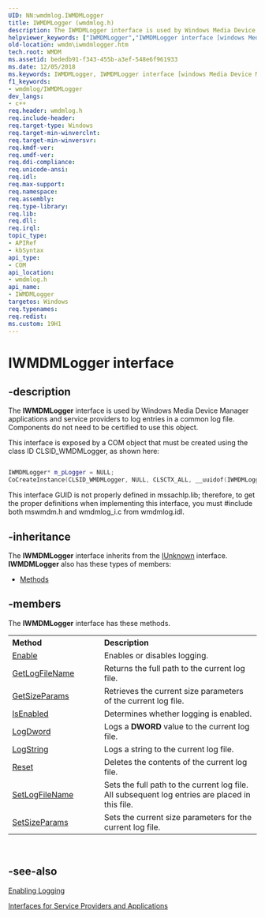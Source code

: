 ```yaml
---
UID: NN:wmdmlog.IWMDMLogger
title: IWMDMLogger (wmdmlog.h)
description: The IWMDMLogger interface is used by Windows Media Device Manager applications and service providers to log entries in a common log file.
helpviewer_keywords: ["IWMDMLogger","IWMDMLogger interface [windows Media Device Manager]","IWMDMLogger interface [windows Media Device Manager]","described","IWMDMLoggerInterface","wmdm.iwmdmlogger","wmdmlog/IWMDMLogger"]
old-location: wmdm\iwmdmlogger.htm
tech.root: WMDM
ms.assetid: bededb91-f343-455b-a3ef-548e6f961933
ms.date: 12/05/2018
ms.keywords: IWMDMLogger, IWMDMLogger interface [windows Media Device Manager], IWMDMLogger interface [windows Media Device Manager],described, IWMDMLoggerInterface, wmdm.iwmdmlogger, wmdmlog/IWMDMLogger
f1_keywords:
- wmdmlog/IWMDMLogger
dev_langs:
- c++
req.header: wmdmlog.h
req.include-header: 
req.target-type: Windows
req.target-min-winverclnt: 
req.target-min-winversvr: 
req.kmdf-ver: 
req.umdf-ver: 
req.ddi-compliance: 
req.unicode-ansi: 
req.idl: 
req.max-support: 
req.namespace: 
req.assembly: 
req.type-library: 
req.lib: 
req.dll: 
req.irql: 
topic_type:
- APIRef
- kbSyntax
api_type:
- COM
api_location:
- wmdmlog.h
api_name:
- IWMDMLogger
targetos: Windows
req.typenames: 
req.redist: 
ms.custom: 19H1
---
```


# IWMDMLogger interface


## -description



The <b>IWMDMLogger</b> interface is used by Windows Media Device Manager applications and service providers to log entries in a common log file. Components do not need to be certified to use this object.

This interface is exposed by a COM object that must be created using the class ID CLSID_WMDMLogger, as shown here:


```cpp

IWMDMLogger* m_pLogger = NULL;
CoCreateInstance(CLSID_WMDMLogger, NULL, CLSCTX_ALL, __uuidof(IWMDMLogger), (void**)&m_pLogger);

```


This interface GUID is not properly defined in mssachlp.lib; therefore, to get the proper definitions when implementing this interface, you must #include both mswmdm.h and wmdmlog_i.c from wmdmlog.idl.




## -inheritance

The <b xmlns:loc="http://microsoft.com/wdcml/l10n">IWMDMLogger</b> interface inherits from the <a href="https://docs.microsoft.com/windows/desktop/api/unknwn/nn-unknwn-iunknown">IUnknown</a> interface. <b>IWMDMLogger</b> also has these types of members:
<ul>
<li><a href="https://docs.microsoft.com/">Methods</a></li>
</ul>

## -members

The <b>IWMDMLogger</b> interface has these methods.
<table class="members" id="memberListMethods">
<tr>
<th align="left" width="37%">Method</th>
<th align="left" width="63%">Description</th>
</tr>
<tr data="declared;">
<td align="left" width="37%">
<a href="https://docs.microsoft.com/windows/desktop/api/wmdmlog/nf-wmdmlog-iwmdmlogger-enable">Enable</a>
</td>
<td align="left" width="63%">
Enables or disables logging.

</td>
</tr>
<tr data="declared;">
<td align="left" width="37%">
<a href="https://docs.microsoft.com/windows/desktop/api/wmdmlog/nf-wmdmlog-iwmdmlogger-getlogfilename">GetLogFileName</a>
</td>
<td align="left" width="63%">
Returns the full path to the current log file.

</td>
</tr>
<tr data="declared;">
<td align="left" width="37%">
<a href="https://docs.microsoft.com/windows/desktop/api/wmdmlog/nf-wmdmlog-iwmdmlogger-getsizeparams">GetSizeParams</a>
</td>
<td align="left" width="63%">
Retrieves the current size parameters of the current log file.

</td>
</tr>
<tr data="declared;">
<td align="left" width="37%">
<a href="https://docs.microsoft.com/windows/desktop/api/wmdmlog/nf-wmdmlog-iwmdmlogger-isenabled">IsEnabled</a>
</td>
<td align="left" width="63%">
Determines whether logging is enabled.

</td>
</tr>
<tr data="declared;">
<td align="left" width="37%">
<a href="https://docs.microsoft.com/windows/desktop/api/wmdmlog/nf-wmdmlog-iwmdmlogger-logdword">LogDword</a>
</td>
<td align="left" width="63%">
Logs a <b>DWORD</b> value to the current log file.

</td>
</tr>
<tr data="declared;">
<td align="left" width="37%">
<a href="https://docs.microsoft.com/windows/desktop/api/wmdmlog/nf-wmdmlog-iwmdmlogger-logstring">LogString</a>
</td>
<td align="left" width="63%">
Logs a string to the current log file.

</td>
</tr>
<tr data="declared;">
<td align="left" width="37%">
<a href="https://docs.microsoft.com/windows/desktop/api/wmdmlog/nf-wmdmlog-iwmdmlogger-reset">Reset</a>
</td>
<td align="left" width="63%">
Deletes the contents of the current log file.

</td>
</tr>
<tr data="declared;">
<td align="left" width="37%">
<a href="https://docs.microsoft.com/windows/desktop/api/wmdmlog/nf-wmdmlog-iwmdmlogger-setlogfilename">SetLogFileName</a>
</td>
<td align="left" width="63%">
Sets the full path to the current log file. All subsequent log entries are placed in this file.

</td>
</tr>
<tr data="declared;">
<td align="left" width="37%">
<a href="https://docs.microsoft.com/windows/desktop/api/wmdmlog/nf-wmdmlog-iwmdmlogger-setsizeparams">SetSizeParams</a>
</td>
<td align="left" width="63%">
Sets the current size parameters for the current log file.

</td>
</tr>
</table> 


## -see-also




<a href="https://docs.microsoft.com/windows/desktop/WMDM/enabling-logging">Enabling Logging</a>



<a href="https://docs.microsoft.com/windows/desktop/WMDM/interfaces-for-service-providers-and-applications">Interfaces for Service Providers and Applications</a>
 

 


